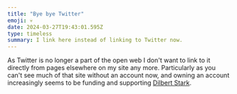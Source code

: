 ```yaml
---
title: "Bye bye Twitter"
emoji: 💀
date: 2024-03-27T19:43:01.595Z
type: timeless
summary: I link here instead of linking to Twitter now.
---
```


As Twitter is no longer a part of the open web I don't want to link to it directly from pages elsewhere on my site any more. Particularly as you can't see much of that site without an account now, and owning an account increasingly seems to be funding and supporting [Dilbert Stark](https://bsky.app/profile/dilbert-stark.bsky.social).

<style>
.if-from-link { display: none }
.if-from-link p { margin-inline: auto; width: fit-content }
</style>
<div class="if-from-link">
<hr />

If you're _really_ keen on seeing that link, you should be able to get to it below, if the account still exists!

<a href="#" target="_blank" rel="nofollow noreferrer external"></a>
</div>
<script>
const explain = document.querySelector('.if-from-link')
const explainLink = explain.querySelector('a')
if (window.location.hash) {
  const xURL = new URL(window.location.hash.substring(1), 'https://x.com')
  const [_, user, extra] = xURL.pathname.split('/')
  explainLink.textContent = (extra) ? `A tweet from @${user}` : `@${user}'s twitter account`;
  explainLink.href = xURL.toString();
  explain.style.display = 'block';
}
</script>
